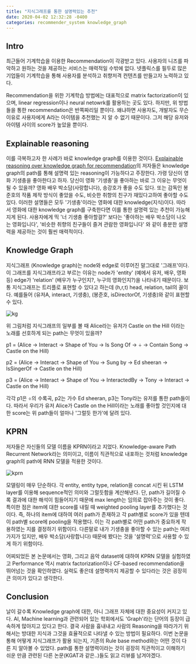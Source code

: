 ```yaml
---
title: "지식그래프를 통한 설명력있는 추천"
date: 2020-04-02 12:32:28 -0400
categories: recommender_system knowledge_graph
---
```


<script type="text/x-mathjax-config">
MathJax.Hub.Config({
    displayAlign: "left"
});
</script>

## Intro ##
최근들어 기계학습을 이용한 Recommendation이 각광받고 있다.
사용자의 니즈를 파악하고 원하는 것을 제공하는 서비스는 매력적일 수밖에 없다.
넷플릭스를 필두로 많은 기업들이 기계학습을 통해 사용자를 분석하고 취향저격 컨텐츠를 만들고자 노력하고 있다.

Recommendation을 위한 기계학습 방법에는 대표적으로 matrix factorization이 있으며, linear regression이나 neural netowrk를 활용하는 곳도 있다.
하지만, 위 방법들을 통한 recommendation은 반쪽짜리일 뿐이다.
왜냐하면 사용자도, 개발자도 무슨 이유로 사용자에게 A라는 아이템을 추천했는 지 알 수 없기 때문이다.
그저 해당 유저와 아이템 사이의 score가 높았을 뿐이다.

## Explainable reasoning ##
이를 극복하고자 한 사례가 바로 knowledge graph를 이용한 것이다.
[Explainable reasoning over knowledge graph for recommendation](https://arxiv.org/pdf/1811.04540.pdf)의 저자들은 knowledge graph의 path를 통해 설명력 있는 reasoning이 가능하다고 주장한다.
가령 당신이 영화 기생충을 좋아한다고 하자.
당신이 영화 '기생충'을 좋아하는 바로 그 이유는 무엇이 될 수 있을까?
영화 배우 박소담(사랑합니다), 송강호가 좋을 수도 있다.
또는 감독인 봉준호의 작품 제작 방식이 좋았을 수도, 비슷한 취향의 친구가 재밌다고하여 좋아할 수도 있다.
이러한 설명들은 모두 '기생충'이라는 영화에 대한 knowledge(지식)이다.
따라서 영화에 대한 knowledge graph를 구축한다면 이를 통한 설명력 있는 추천이 가능해지게 된다.
사용자에게 띡 '너 기생충 좋아할걸?' 보다는 '좋아하는 배우 박소담이 나오는 영화입니다', '비슷한 취향의 친구들이 즐겨 관람한 영화입니다' 와 같이 충분한 설명력을 제공하는 것이 훨씬 매력적이다.

## Knowledge Graph ##
지식그래프 (Knowledge graph)는 node와 edge로 이루어진 말그대로 '그래프'이다.
이 그래프를 지식그래프라고 부르는 이유는 node가 'entity' (예에서 유저, 배우, 영화 등) edge가 'relation' (배우가 누구인지?, 누구의 영화인지?)을 나타내기 때문이다.
보통 지식그래프는 트리플로 표현할 수 있다고 하는데 (h,r,t) head, relation, tail의 꼴이다.
예를들어 (유저A, interact, 기생충), (봉준호, isDirectorOf, 기생충)와 같이 표현할 수 있다.

![kg](https://tech.ebayinc.com/assets/Uploads/Editor/_resampled/ResizedImageWzEyMDAsNTM2XQ/Screen-Shot-2018-12-02-at-11.59.24-PM.png)

위 그림처럼 지식그래프의 일부를 볼 때 Alice라는 유저가 Castle on the Hill 이라는 노래를 선호하게 되는 path는 무엇이 있을까?

p1 = (Alice -> Interact -> Shape of You -> Is Song Of -> ÷ -> Contain Song -> Castle on the Hill)

p2 = (Alice -> Interact -> Shape of You -> Sung by -> Ed sheeran -> IsSingerOf -> Castle on the Hill)

p3 = (Alice -> Interact -> Shape of You -> InteractedBy -> Tony -> Interact -> Castle on the Hill)

각각 p1은 ÷의 수록곡, p2는 가수 Ed sheeran, p3는 Tony라는 유저를 통한 path들이다.
따라서 우리가 유저 Alice가 Castle on the Hill이라는 노래를 좋아할 것인지에 대한 score는 위 path들이 얼마나 '그럴듯 한가'에 달려 있다.


## KPRN ##
저자들은 자신들의 모델 이름을 KPRN이라고 지었다.
Knowledge-aware Path Recurrent Network라는 의미이고, 이름이 직관적으로 내포하는 것처럼 knowledge graph의 path에 RNN 모델을 적용한 것이다.

![kprn](https://storage.googleapis.com/groundai-web-prod/media/users/user_201784/project_317733/images/x2.png)

모델링이 매우 단순하다.
각 entity, entity type, relation을 concat 시킨 뒤 LSTM layer를 이용해 sequence적인 의미와 그럴듯함을 계산해낸다.
단, path가 길어질 수록 결과에 대한 해석이 힘들어지기 때문에 max length는 임의로 잡아주는 것이 좋다.
특이한 점은 item에 대한 score를 내릴 때 weighted pooling layer를 추가했다는 것이다.
즉, 하나의 item에 대하여 여러 path가 존재하고 각 path별로 score가 있을 텐데 이 path별 score에 pooling을 적용했다.
이는 각 path별로 어떤 path가 중요하게 작용하였는 지를 결정하기 위함이다.
다른말로 내가 기생충을 좋아할 수 있는 path는 여러 가지가 있지만, 배우 박소담(사랑합니다) 때문에 봤다는 것을 '설명력'으로 사용할 수 있게 하기 위함이다.

어찌되었든 본 논문에서는 영화, 그리고 음악 dataset에 대하여 KPRN 모델을 실험하였고 Performance 역시 matrix factorization이나 CF-based recommendation을 뛰어넘는 것을 확인하였다.
실력도 좋은데 설명력까지 제공할 수 있다라는 것은 굉장히 큰 의미가 있다고 생각한다.

## Conclusion ##
날이 갈수록 Knowledge graph에 대한, 아니 그래프 자체에 대한 중요성이 커지고 있다.
AI, Machine learning과 관련되어 있는 학회에서도 'Graph'라는 단어의 등장이 급속하게 많아지고 있다고 한다.
결국 사람을 흉내내고 사람의 Reasoning을 따라가기 위해서는 방대한 지식과 그것을 효율적으로 나타낼 수 있는 방법이 필요하다.
이번 논문을 통해 어떻게 지식그래프가 활용 되는지, 기존의 Rule base method와는 어떤 것이 다른 지 알아볼 수 있었다.
path를 통한 설명력이라는 것이 굉장히 직관적이고 이해하기 쉬운 만큼 관련된 다른 논문(KGAT과 같은..)들도 읽고 리뷰를 남겨야겠다.
